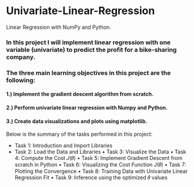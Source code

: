 # Univariate-Linear-Regression
Linear Regression with NumPy and Python.

### In this project I will implement linear regression with one variable (univariate) to predict the profit for a bike-sharing company.

### The three main learning objectives in this project are the following:

#### 1.) Implement the gradient descent algorithm from scratch.
#### 2.) Perform univariate linear regression with Numpy and Python.
#### 3.) Create data visualizations and plots using matplotlib.

Below is the summary of the tasks performed in this project:
- Task 1: Introduction and Import Libraries
- Task 2: Load the Data and Libraries
•	Task 3: Visualize the Data
•	Task 4: Compute the Cost 𝐽(𝜃)
•	Task 5: Implement Gradient Descent from scratch in Python
•	Task 6: Visualizing the Cost Function J(𝜃)
•	Task 7: Plotting the Convergence
•	Task 8: Training Data with Univariate Linear Regression Fit
•	Task 9: Inference using the optimized 𝜃 values
